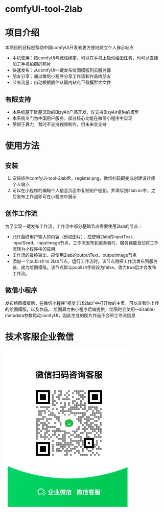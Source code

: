 # comfyUI-tool-2lab

# 项目介绍 
本项目的目标是帮助中国comfyUI开发者更方便地建立个人展示站点
- 手机使用：把comfyUI与微信绑定，可以在手机上启动绘图任务，也可以直接加工手机拍摄的照片
- 快速发布：从comfyUI一键发布绘图模版到云服务器
- 朋友分享：通过微信小程序分享工作流和作品给朋友
- 节省流量：自动根据插件从国内站点下载模型大文件

## 有限支持
- 本系统基于硅基流动的BizyAir产品开发，仅支持BizyAir提供的模型
- 本系统专门为中国用户服务，部分核心功能在微信小程序中实现
- 受限于算力，暂时不支持视频制作，但未来会支持

# 使用方法

## 安装
1. 安装插件comfyUI-tool-2lab后，register.png，微信扫码即完成创建设计师个人站点
2. 可以在小程序的编辑个人信息页面中复制用户密钥，并填写到2lab.ini中，之后发布工作流即可在小程序中展示

## 创作工作流
为了实现一键发布工作流，工作流中部分基础节点需要使用2lab的节点：
- 允许最终用户输入的内容（例如图片），应使用2lab的InputText、InputSeed、InputImage节点，工作流发布到服务器时，服务器能自动将工作流转为小程序中的应用
- 工作流的最终输出，应使用2lab的outputText、outputImage节点
- 添加一个publish to 2lab节点，运行工作流时，该节点将把工作流发布到服务器，成为绘图模版。该节点默认publish字段设为false，改为true后才会发布工作流。

## 微信小程序
发布绘图模版后，在微信小程序"视觉工场2lab"中打开你的主页，可以查看你上传的绘图模版，以及作品。
绘图算力由小程序后端提供，绘图时会使用--disable-metadata参数启动comfyUI，因此生成的图片作品不会带工作流信息

# 技术客服企业微信
![service](./asset/image/kefuQR.jpg)


